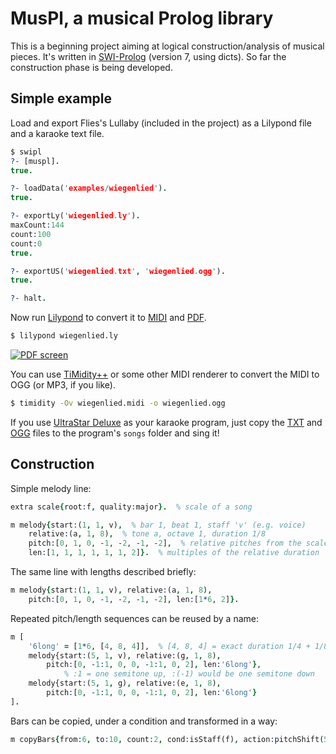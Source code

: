# MusPl, a musical Prolog library

This is a beginning project aiming at logical construction/analysis of musical pieces.
It's written in [SWI-Prolog](http://www.swi-prolog.org) (version 7, using dicts).
So far the construction phase is being developed.

## Simple example

Load and export Flies's Lullaby (included in the project) as a Lilypond file
and a karaoke text file.

```prolog
$ swipl
?- [muspl].
true.

?- loadData('examples/wiegenlied').
true.

?- exportLy('wiegenlied.ly').
maxCount:144
count:100
count:0
true.

?- exportUS('wiegenlied.txt', 'wiegenlied.ogg').
true.

?- halt.
```

Now run [Lilypond](http://www.lilypond.org) to convert it to
[MIDI](https://garncarz.github.io/muspl/wiegenlied.midi)
and [PDF](https://garncarz.github.io/muspl/wiegenlied.pdf).

```bash
$ lilypond wiegenlied.ly
```

[![PDF screen](https://garncarz.github.io/muspl/wiegenlied.png)](https://garncarz.github.io/muspl/wiegenlied.pdf)

You can use [TiMidity++](http://timidity.sourceforge.net)
or some other MIDI renderer to convert the MIDI to OGG (or MP3, if you like).

```bash
$ timidity -Ov wiegenlied.midi -o wiegenlied.ogg
```

If you use [UltraStar Deluxe](http://sourceforge.net/projects/ultrastardx)
as your karaoke program, just copy
the [TXT](https://garncarz.github.io/muspl/wiegenlied.txt)
and [OGG](https://garncarz.github.io/muspl/wiegenlied.ogg) files
to the program's `songs` folder and sing it!


## Construction

Simple melody line:

```prolog
extra scale{root:f, quality:major}.  % scale of a song

m melody{start:(1, 1, v),  % bar 1, beat 1, staff 'v' (e.g. voice)
	relative:(a, 1, 8),  % tone a, octave 1, duration 1/8
	pitch:[0, 1, 0, -1, -2, -1, -2],  % relative pitches from the scale
	len:[1, 1, 1, 1, 1, 1, 2]}.  % multiples of the relative duration
```

The same line with lengths described briefly:

```prolog
m melody{start:(1, 1, v), relative:(a, 1, 8),
	pitch:[0, 1, 0, -1, -2, -1, -2], len:[1*6, 2]}.
```

Repeated pitch/length sequences can be reused by a name:

```prolog
m [
	'6long' = [1*6, [4, 8, 4]],  % [4, 8, 4] = exact duration 1/4 + 1/8 + 1/4
	melody{start:(5, 1, v), relative:(g, 1, 8),
		pitch:[0, -1:1, 0, 0, -1:1, 0, 2], len:'6long'},
			% :1 = one semitone up, :(-1) would be one semitone down
	melody{start:(5, 1, g), relative:(e, 1, 8),
		pitch:[0, -1:1, 0, 0, -1:1, 0, 2], len:'6long'}
].
```

Bars can be copied, under a condition and transformed in a way:

```prolog
m copyBars{from:6, to:10, count:2, cond:isStaff(f), action:pitchShift(5)}.
```
